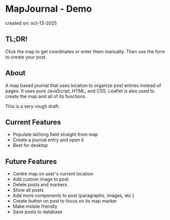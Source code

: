 # MapJournal - Demo

created on: oct-13-2025

## TL;DR!

Click the map to get coordinates or enter them manually. Then use the form to create your post.

## About

A map based journal that uses location to organize post entries instead of pages. It uses pure JavaScript, HTML, and CSS. Leaflet is also used to create the map and all of its functions.

This is a very rough draft.

## Current Features

* Populate lat/long field straight from map
* Create a journal entry and open it
* Best for desktop

## Future Features

* Centre map on user's current location
* Add custom image to post
* Delete posts and markers
* Show all posts
* Add more components to post (paragraphs, images, etc.)
* Create button on post to focus on its map marker
* Make mobile friendly
* Save posts to database
